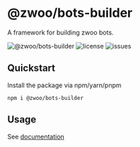 # @zwoo/bots-builder

A framework for building zwoo bots.

![@zwoo/bots-builder](https://img.shields.io/npm/v/@zwoo/bots-builder?style=for-the-badge&label=@zwoo/bots-builder)
![license](https://img.shields.io/github/license/zwoo-hq/bots-builder?style=for-the-badge)
![issues](https://img.shields.io/github/issues/zwoo-hq/bots-builder?style=for-the-badge)

## Quickstart

Install the package via npm/yarn/pnpm

`npm i @zwoo/bots-builder`

## Usage

See [documentation](https://github.com/zwoo-hq/bots-builder/tree/main)